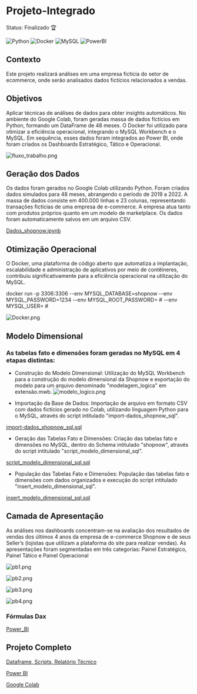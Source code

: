 # Projeto-Integrado

Status: Finalizado 🏆

![Python](https://img.shields.io/badge/python-3670A0?style=for-the-badge&logo=python&logoColor=ffdd54)
![Docker](https://img.shields.io/badge/Docker-blue?style=for-the-badge&logo=Docker&logoColor=blue&color=white)
![MySQL](https://img.shields.io/badge/MySQL-00000F?style=for-the-badge&logo=mysql&logoColor=white)
![PowerBI](https://img.shields.io/badge/Power%20BI--yellow?style=for-the-badge&logo=Power%20BI&logoColor=BLUE)

## Contexto

Este projeto realizará análises em uma empresa fictícia do setor de ecommerce, onde serão
analisados dados fictícios relacionados a vendas. 

## Objetivos

Aplicar técnicas de análises de dados para obter insights automáticos. No ambiente do Google Colab, 
foram geradas massa de dados fictícios em Python, formando um DataFrame de 48 meses. O Docker foi utilizado para 
otimizar a eficiência operacional, integrando o MySQL Workbench e o MySQL. Em sequência,  esses dados foram integrados ao 
Power BI, onde foram criados os Dashboards Estratégico, Tático e Operacional. 

![fluxo_trabalho.png](Imagens%2Ffluxo_trabalho.png)

## Geração dos Dados

Os dados foram gerados no Google Colab utilizando Python. Foram criados dados simulados para 48 meses, 
abrangendo o período de 2019 a 2022. A massa de dados consiste em 400.000 linhas e 23 colunas, representando 
transações fictícias de uma empresa de e-commerce. A empresa atua tanto com produtos próprios quanto em um 
modelo de marketplace. Os dados foram automaticamente salvos em um arquivo CSV.

[Dados_shopnow.ipynb](Python%2FDados_shopnow.ipynb)

## Otimização Operacional 

O Docker, uma plataforma de código aberto que automatiza a implantação, escalabilidade e administração de 
aplicativos por meio de contêineres, contribuiu significativamente para a eficiência operacional na utilização do MySQL.

docker run -p 3306:3306 --env MYSQL_DATABASE=shopnow --env MYSQL_PASSWORD=1234 --env MYSQL_ROOT_PASSWORD= # --env MYSQL_USER= #

![Docker.png](Imagens%2FDocker.png) 

## Modelo Dimensional

### As tabelas fato e dimensões foram geradas no MySQL em 4 etapas distintas:

+ Construção do Modelo Dimensional: Utilização do MySQL Workbench para
a construção do modelo dimensional da Shopnow e exportação do modelo para um
arquivo denominado "modelagem_logica" em extensão.mwb.
![modelo_logico.png](Mysql_Workbench%2Fmodelo_logico.png)

+ Importação da Base de Dados: Importação de arquivo em formato CSV com
dados fictícios gerado no Colab, utilizando linguagem Python para o MySQL, através
do script intitulado "import-dados_shopnow_sql".


[import-dados_shopnow_sql.sql](SQL%2Fimport-dados_shopnow_sql.sql)


+ Geração das Tabelas Fato e Dimensões: Criação das tabelas fato e dimensões no MySQL, dentro do Schema intitulado "shopnow", através do script intitulado
"script_modelo_dimensional_sql".

[script_modelo_dimensional_sql.sql](SQL%2Fscript_modelo_dimensional_sql.sql)

+ População das Tabelas Fato e Dimensões: População das tabelas fato e dimensões com dados organizados e execução do script intitulado "insert_modelo_dimensional_sql".

[insert_modelo_dimensional_sql.sql](SQL%2Finsert_modelo_dimensional_sql.sql)

## Camada de Apresentação

As análises nos dashboards concentram-se na avaliação dos resultados de
vendas dos últimos 4 anos da empresa de e-commerce Shopnow e de seus Seller’s
(lojistas que utilizam a plataforma do site para realizar vendas).
As apresentações foram segmentadas em três categorias: Painel Estratégico,
Painel Tático e Painel Operacional

![pb1.png](Power_BI%2Fpb1.png)

![pb2.png](Power_BI%2Fpb2.png)

![pb3.png](Power_BI%2Fpb3.png)

![pb4.png](Power_BI%2Fpb4.png)

### Fórmulas Dax

[Power_BI](Power_BI)

## Projeto Completo 

[Dataframe, Scripts, Relatório Técnico](https://drive.google.com/drive/folders/1ZqWwAkS2neZ7GVkaQiglMVVxm-t8LTWO?q=parent:1ZqWwAkS2neZ7GVkaQiglMVVxm-t8LTWO)

[Power BI](https://app.powerbi.com/view?r=eyJrIjoiNjU0MDRkNGItMjUzZi00OGVmLThmMTktZTYyNmFlYTEzNmRmIiwidCI6IjE0Y2JkNWE3LWVjOTQtNDZiYS1iMzE0LWNjMGZjOTcyYTE2MSIsImMiOjh9)

[Google Colab](https://colab.research.google.com/drive/1Tgd_LaVpxbtFs9Sz4xBJ4Lgeow23fCCd?usp=sharing)




